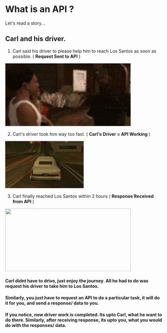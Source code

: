 # What is an API ? 
Let's read a story...
## Carl and his driver.

1. Carl said his driver to please help him to reach Los Santos as soon as possible. ( **Request Sent to API** ) 
<img src="https://github.com/imabp/api_hacks/blob/main/_static/Request.gif?raw=true" height="200px" width="400px" />

2. Carl's driver took him way too fast. ( **Carl's Driver = API Working** )

<img src="https://github.com/imabp/api_hacks/blob/main/_static/car.gif?raw=true"/>


3. Carl finally reached Los Santos within 2 hours ( **Response Received from API** ) 

<img src="https://github.com/imabp/api_hacks/blob/main/_static/Sam.gif?raw=true" height="200px" width="400px"/>

<br/>

#### Carl didnt have to drive, just enjoy the journey. All he had to do was request his driver to take him to Los Santos. 
#### Similarly, you just have to request an API to do a particular task, it will do it for you, and send a response/ data to you.
#### If you notice, now driver work is completed. Its upto Carl, what he want to do there. Similarly, after receiving response, its upto you, what you would do with the responses/ data.

